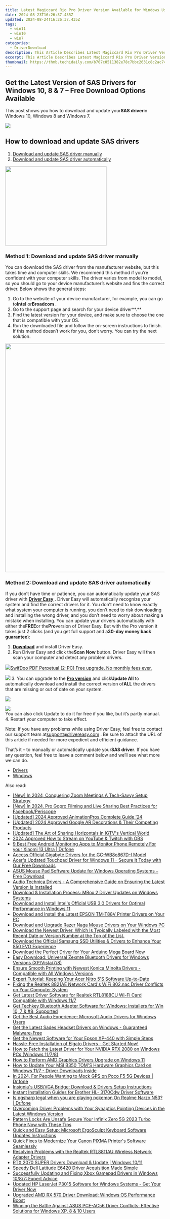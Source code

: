 ```yaml
---
title: Latest Magiccard Rio Pro Driver Version Available for Windows Users! Download Today
date: 2024-08-23T16:26:37.435Z
updated: 2024-08-24T16:26:37.435Z
tags:
  - win11
  - win10
  - win7
categories:
  - DriverDownload
description: This Article Describes Latest Magiccard Rio Pro Driver Version Available for Windows Users! Download Today
excerpt: This Article Describes Latest Magiccard Rio Pro Driver Version Available for Windows Users! Download Today
thumbnail: https://thmb.techidaily.com/b707c0511382e78c7bbc2631c8c2ac749bfdb8b7dcef137c48ff3983d7a66e67.jpg
---
```


## Get the Latest Version of SAS Drivers for Windows 10, 8 & 7 – Free Download Options Available

This post shows you how to download and update your**SAS driver**in Windows 10, Windows 8 and Windows 7.

<!-- affiliate ads begin -->
<a href="https://shop.systoolsgroup.com/affiliate.php?ACCOUNT=SYSTOOBY&AFFILIATE=108875&PATH=https%3A%2F%2Fwww.systoolsgroup.com%3FAFFILIATE%3D108875%26RESOURCE%3DSysTools%2BSQL%2BRecovery"><img src="https://www.systoolsgroup.com/box/sql-recovery.png" border="0"></a>
<!-- affiliate ads end -->
## How to download and update SAS drivers

1. [Download and update SAS driver manually](https://tools.techidaily.com/drivereasy/download/)
2. [Download and update SAS driver automatically](https://tools.techidaily.com/drivereasy/download/)

<!-- affiliate ads begin -->
<a href="https://zonlipartnershipprogram.pxf.io/c/5597632/1821134/17882" target="_top" id="1821134"><img src="//a.impactradius-go.com/display-ad/17882-1821134" border="0" alt="" width="320" height="250"/></a><img height="0" width="0" src="https://imp.pxf.io/i/5597632/1821134/17882" style="position:absolute;visibility:hidden;" border="0" />
<!-- affiliate ads end -->
### Method 1: Download and update SAS driver manually

You can download the SAS driver from the manufacturer website, but this takes time and computer skills. We recommend this method if you’re confident with your computer skills. The driver varies from model to model, so you should go to your device manufacturer’s website and fins the correct driver. Below shows the general steps:

1. Go to the website of your device manufacturer, for example, you can go to**Intel** or**Broadcom** .
2. Go to the support page and search for your device driver**.**
3. Find the latest version for your device, and make sure to choose the one that is compatible with your OS.
4. Run the downloaded file and follow the on-screen instructions to finish.
If this method doesn’t work for you, don’t worry. You can try the next solution.

<!-- affiliate ads begin -->
<a href="https://lightailing.sjv.io/c/5597632/1638364/17190" target="_top" id="1638364"><img src="//a.impactradius-go.com/display-ad/17190-1638364" border="0" alt="" width="1280" height="720"/></a><img height="0" width="0" src="https://imp.pxf.io/i/5597632/1638364/17190" style="position:absolute;visibility:hidden;" border="0" />
<!-- affiliate ads end -->
### Method 2: Download and update SAS driver automatically

If you don’t have time or patience, you can automatically update your SAS driver with **[Driver Easy](https://tools.techidaily.com/drivereasy/download/)** . Driver Easy will automatically recognize your system and find the correct drivers for it. You don’t need to know exactly what system your computer is running, you don’t need to risk downloading and installing the wrong driver, and you don’t need to worry about making a mistake when installing. You can update your drivers automatically with either the**FREE**or the**Pro**version of Driver Easy. But with the Pro version it takes just 2 clicks (and you get full support and a**30-day money back guarantee**):

1. **[Download](https://tools.techidaily.com/drivereasy/download/)**  and install Driver Easy.
2. Run Driver Easy and click the**Scan Now** button. Driver Easy will then scan your computer and detect any problem drivers.  
<!-- affiliate ads begin -->
<a href="https://purchase.swifdoo.com/order/checkout.php?PRODS=38709260&QTY=1&AFFILIATE=108875&CART=1"><img src="https://secure.avangate.com/images/merchant/8b932759a5a04ddb34bf79e3f9072e4b/products/Product%20box%20white-1024x1024.png" border="0">SwifDoo PDF Perpetual (2-PC)  Free upgrade. No monthly fees ever. </a>
<!-- affiliate ads end -->
![](https://images.drivereasy.com/wp-content/uploads/2018/11/img_5bf7b0d892a64.jpg)
3. You can upgrade to the **[Pro version](https://tools.techidaily.com/drivereasy/download/)**  and click**Update All** to automatically download and install the correct version of**ALL** the drivers that are missing or out of date on your system.  
<!-- affiliate ads begin -->
<a href="https://secure.2checkout.com/order/checkout.php?PRODS=4621764&QTY=1&AFFILIATE=108875&CART=1"><img src="https://www.x-mirage.com/x-mirage/img/page-home.jpg" border="0"></a>
<!-- affiliate ads end -->
![](https://images.drivereasy.com/wp-content/uploads/2018/11/img_5bf7b1ecbe979.jpg)  
 You can also click Update to do it for free if you like, but it’s partly manual.
4. Restart your computer to take effect.

 Note: If you have any problems while using Driver Easy, feel free to contact our support team at[support@drivereasy.com](https://tools.techidaily.com/drivereasy/download/) . Be sure to attach the URL of this article if needed for more expedient and efficient guidance.

 That’s it – to manually or automatically update your**SAS driver**. If you have any question, feel free to leave a comment below and we’ll see what more we can do.

* [Drivers](https://tools.techidaily.com/drivereasy/download/)
* [Windows](https://tools.techidaily.com/drivereasy/download/)

<ins class="adsbygoogle"
     style="display:block"
     data-ad-format="autorelaxed"
     data-ad-client="ca-pub-7571918770474297"
     data-ad-slot="1223367746"></ins>



<ins class="adsbygoogle"
     style="display:block"
     data-ad-client="ca-pub-7571918770474297"
     data-ad-slot="8358498916"
     data-ad-format="auto"
     data-full-width-responsive="true"></ins>

<span class="atpl-alsoreadstyle">Also read:</span>
<div><ul>
<li><a href="https://fox-boxes.techidaily.com/new-in-2024-conquering-zoom-meetings-a-tech-savvy-setup-strategy/"><u>[New] In 2024, Conquering Zoom Meetings  A Tech-Savvy Setup Strategy</u></a></li>
<li><a href="https://facebook-videos.techidaily.com/new-in-2024-pro-gopro-filming-and-live-sharing-best-practices-for-facebookperiscope/"><u>[New] In 2024, Pro Gopro Filming and Live Sharing  Best Practices for Facebook/Periscope</u></a></li>
<li><a href="https://fox-links.techidaily.com/updated-2024-approved-animationpros-complete-guide-24/"><u>[Updated] 2024 Approved  AnimationPros Complete Guide '24</u></a></li>
<li><a href="https://fox-helps.techidaily.com/updated-2024-approved-google-ar-decorations-and-their-competing-products/"><u>[Updated] 2024 Approved  Google AR Decorations & Their Competing Products</u></a></li>
<li><a href="https://instagram-video-files.techidaily.com/updated-the-art-of-sharing-horizontals-in-igtvs-vertical-world/"><u>[Updated] The Art of Sharing Horizontals in IGTV's Vertical World</u></a></li>
<li><a href="https://video-capture.techidaily.com/2024-approved-how-to-stream-on-youtube-and-twitch-with-obs/"><u>2024 Approved  How to Stream on YouTube & Twitch with OBS</u></a></li>
<li><a href="https://android-location.techidaily.com/9-best-free-android-monitoring-apps-to-monitor-phone-remotely-for-your-xiaomi-13-ultra-drfone-by-drfone-virtual/"><u>9 Best Free Android Monitoring Apps to Monitor Phone Remotely For your Xiaomi 13 Ultra | Dr.fone</u></a></li>
<li><a href="https://driver-download.techidaily.com/access-official-gigabyte-drivers-for-the-gc-wb8e867d-i-model/"><u>Access Official Gigabyte Drivers for the GC-WB8e867D-I Model</u></a></li>
<li><a href="https://driver-download.techidaily.com/acers-updated-touchpad-driver-for-windows-11-secure-it-today-with-our-free-downloads/"><u>Acer's Updated Touchpad Driver for Windows 11 - Secure It Today with Our Free Downloads</u></a></li>
<li><a href="https://driver-download.techidaily.com/asus-mouse-pad-software-update-for-windows-operating-systems-free-download/"><u>ASUS Mouse Pad Software Update for Windows Operating Systems – Free Download</u></a></li>
<li><a href="https://driver-download.techidaily.com/audio-technica-drivers-a-comprehensive-guide-on-ensuring-the-latest-version-is-installed/"><u>Audio Technica Drivers - A Comprehensive Guide on Ensuring the Latest Version Is Installed</u></a></li>
<li><a href="https://driver-download.techidaily.com/download-and-installation-process-mbox-2-driver-updates-on-windows-systems/"><u>Download & Installation Process: MBox 2 Driver Updates on Windows Systems</u></a></li>
<li><a href="https://driver-download.techidaily.com/download-and-install-intels-official-usb-30-drivers-for-optimal-performance-in-windows-11/"><u>Download and Install Intel's Official USB 3.0 Drivers for Optimal Performance in Windows 11</u></a></li>
<li><a href="https://driver-download.techidaily.com/download-and-install-the-latest-epson-tm-t88v-printer-drivers-on-your-pc/"><u>Download and Install the Latest EPSON TM-T88V Printer Drivers on Your PC</u></a></li>
<li><a href="https://driver-download.techidaily.com/download-and-upgrade-razer-naga-mouse-drivers-on-your-windows-pc/"><u>Download and Upgrade Razer Naga Mouse Drivers on Your Windows PC</u></a></li>
<li><a href="https://driver-download.techidaily.com/download-the-newest-driver-which-is-typically-labeled-with-the-most-recent-date-or-version-number-at-the-top-of-the-list/"><u>Download the Newest Driver, Which Is Typically Labeled with the Most Recent Date or Version Number at the Top of the List.</u></a></li>
<li><a href="https://driver-download.techidaily.com/download-the-official-samsung-ssd-utilities-and-drivers-to-enhance-your-850-evo-experience/"><u>Download the Official Samsung SSD Utilities & Drivers to Enhance Your 850 EVO Experience</u></a></li>
<li><a href="https://driver-download.techidaily.com/1722977440817-download-the-perfect-driver-for-your-arduino-mega-board-now/"><u>Download the Perfect Driver for Your Arduino Mega Board Now</u></a></li>
<li><a href="https://driver-download.techidaily.com/easy-download-universal-zexmte-bluetooth-drivers-for-windows-versions-xpvista78/"><u>Easy Download: Universal Zexmte Bluetooth Drivers for Windows Versions (XP/Vista/7/8)</u></a></li>
<li><a href="https://driver-download.techidaily.com/ensure-smooth-printing-with-newest-konica-minolta-drivers-compatible-with-all-windows-versions/"><u>Ensure Smooth Printing with Newest Konica Minolta Drivers - Compatible with All Windows Versions</u></a></li>
<li><a href="https://driver-download.techidaily.com/expert-tutorial-keeping-your-acer-nitro-5s-software-up-to-date/"><u>Expert Tutorial: Keeping Your Acer Nitro 5'S Software Up-to-Date</u></a></li>
<li><a href="https://driver-download.techidaily.com/fixing-the-realtek-8821ae-network-cards-wifi-802nac-driver-conflicts-on-your-computer-system/"><u>Fixing the Realtek 8821AE Network Card's WiFi 802.nac Driver Conflicts on Your Computer System</u></a></li>
<li><a href="https://driver-download.techidaily.com/get-latest-driver-software-for-realtek-rtl8188cu-wi-fi-card-compatible-with-windows-117/"><u>Get Latest Driver Software for Realtek RTL8188CU Wi-Fi Card Compatible with Windows 11/7</u></a></li>
<li><a href="https://driver-download.techidaily.com/get-techkey-bluetooth-adapter-software-for-windows-installers-for-win-10-7-and-8-supported/"><u>Get Techkey Bluetooth Adapter Software for Windows: Installers for Win 10, 7 & #8; Supported</u></a></li>
<li><a href="https://driver-download.techidaily.com/get-the-best-audio-experience-microsoft-audio-drivers-for-windows-users/"><u>Get the Best Audio Experience: Microsoft Audio Drivers for Windows Users</u></a></li>
<li><a href="https://driver-download.techidaily.com/get-the-latest-sades-headset-drivers-on-windows-guaranteed-malware-free/"><u>Get the Latest Sades Headset Drivers on Windows - Guaranteed Malware-Free</u></a></li>
<li><a href="https://driver-download.techidaily.com/get-the-newest-software-for-your-epson-xp-440-with-simple-steps/"><u>Get the Newest Software for Your Epson XP-440 with Simple Steps</u></a></li>
<li><a href="https://driver-download.techidaily.com/hassle-free-installation-of-elgato-drivers-get-started-now/"><u>Hassle-Free Installation of Elgato Drivers - Get Started Now!</u></a></li>
<li><a href="https://driver-download.techidaily.com/how-to-fetch-the-latest-driver-for-your-nvidia-rtx-2080-on-windows-pcs-windows-1178/"><u>How to Fetch the Latest Driver for Your NVIDIA RTX 2080 on Windows PCs (Windows 11/7/8)</u></a></li>
<li><a href="https://driver-download.techidaily.com/how-to-perform-amd-graphics-drivers-upgrade-on-windows-11/"><u>How to Perform AMD Graphics Drivers Upgrade on Windows 11</u></a></li>
<li><a href="https://driver-download.techidaily.com/1722976757362-how-to-update-your-msi-b350-toms-hardware-graphics-card-on-windows-117-driver-downloads-inside/"><u>How to Update Your MSI B350 TOM'S Hardware Graphics Card on Windows 11/7 - Driver Downloads Inside</u></a></li>
<li><a href="https://android-location.techidaily.com/in-2024-for-people-wanting-to-mock-gps-on-poco-f5-5g-devices-drfone-by-drfone-virtual/"><u>In 2024, For People Wanting to Mock GPS on Poco F5 5G Devices | Dr.fone</u></a></li>
<li><a href="https://driver-download.techidaily.com/insignias-usbvga-bridge-download-and-drivers-setup-instructions/"><u>Insignia's USB/VGA Bridge: Download & Drivers Setup Instructions</u></a></li>
<li><a href="https://driver-download.techidaily.com/instant-installation-guides-for-brother-hl-3170cdw-driver-software/"><u>Instant Installation Guides for Brother HL- 3170Cdw Driver Software</u></a></li>
<li><a href="https://fake-location.techidaily.com/is-pgsharp-legal-when-you-are-playing-pokemon-on-realme-narzo-n53-drfone-by-drfone-virtual-android/"><u>Is pgsharp legal when you are playing pokemon On Realme Narzo N53? | Dr.fone</u></a></li>
<li><a href="https://driver-download.techidaily.com/overcoming-driver-problems-with-your-synaptics-pointing-devices-in-the-latest-windows-version/"><u>Overcoming Driver Problems with Your Synaptics Pointing Devices in the Latest Windows Version</u></a></li>
<li><a href="https://unlock-android.techidaily.com/pattern-locks-are-unsafe-secure-your-infinix-zero-5g-2023-turbo-phone-now-with-these-tips-by-drfone-android/"><u>Pattern Locks Are Unsafe Secure Your Infinix Zero 5G 2023 Turbo Phone Now with These Tips</u></a></li>
<li><a href="https://driver-download.techidaily.com/quick-and-easy-setup-microsoft-ergosculpt-keyboard-software-updates-instructions/"><u>Quick and Easy Setup: Microsoft ErgoSculpt Keyboard Software Updates Instructions</u></a></li>
<li><a href="https://driver-download.techidaily.com/quick-fixes-to-modernize-your-canon-pixma-printers-software-seamlessly/"><u>Quick Fixes to Modernize Your Canon PIXMA Printer's Software Seamlessly</u></a></li>
<li><a href="https://driver-download.techidaily.com/resolving-problems-with-the-realtek-rtl8811au-wireless-network-adapter-drivers/"><u>Resolving Problems with the Realtek RTL8811AU Wireless Network Adapter Drivers</u></a></li>
<li><a href="https://driver-download.techidaily.com/rtx-2070-super-drivers-download-and-update-windows-1011/"><u>RTX 2070 SUPER Drivers Download & Update | Windows 10/11</u></a></li>
<li><a href="https://driver-download.techidaily.com/speedy-dell-latitude-e6420-driver-acquisition-made-simple/"><u>Speedy Dell Latitude E6420 Driver Acquisition Made Simple</u></a></li>
<li><a href="https://driver-download.techidaily.com/successfully-updating-and-fixing-xbox-gamepad-drivers-in-windows-1087-expert-advice/"><u>Successfully Updating and Fixing Xbox Gamepad Drivers in Windows 10/8/7: Expert Advice</u></a></li>
<li><a href="https://driver-download.techidaily.com/updated-hp-laserjet-p3015-software-for-windows-systems-get-your-driver-now/"><u>Updated HP LaserJet P3015 Software for Windows Systems - Get Your Driver Now</u></a></li>
<li><a href="https://driver-install.techidaily.com/upgraded-amd-rx-570-driver-download-windows-os-performance-boost/"><u>Upgraded AMD RX 570 Driver Download: Windows OS Performance Boost</u></a></li>
<li><a href="https://driver-download.techidaily.com/winning-the-battle-against-asus-pce-ac56-driver-conflicts-effective-solutions-for-windows-xp-8-and-10-users/"><u>Winning the Battle Against ASUS PCE-AC56 Driver Conflicts: Effective Solutions for Windows XP, 8 & 10 Users</u></a></li>
</ul></div>
